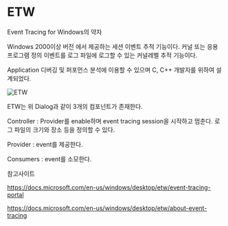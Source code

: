 # ETW

Event Tracing for Windows의 약자

Windows 2000이상 버전 에서 제공하는 세션 이벤트 추적 기능이다. 커널 또는 응용프로그램 정의 이벤트를 로그 파일에 로그할 수 있는 커널레벨 추적 기능이다.

Application 디버깅 및 퍼포먼스 분석에 이용할 수 있으며 C, C++ 개발자를 위하여 설계되었다.


![ETW](https://docs.microsoft.com/en-us/windows/desktop/etw/images/etdiag2.png)


ETW는 위 Dialog과 같이 3개의 컴포넌트가 존재한다.

Controller : Provider를 enable하며 event tracing session을 시작하고 멈춘다.
로그 파일의 크기와 장소 등을 정의할 수 있다. 

Provider : event를 제공한다.

Consumers : event를 소모한다. 


참고사이트

https://docs.microsoft.com/en-us/windows/desktop/etw/event-tracing-portal

https://docs.microsoft.com/en-us/windows/desktop/etw/about-event-tracing

